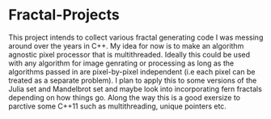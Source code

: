 # Fractal-Projects
This project intends to collect various fractal generating code I was messing around over the years in C++.
My idea for now is to make an algorithm agnostic pixel processor that is multithreaded. Ideally this could be used 
with any algorithm for image genrating or processing as long as the algorithms passed in are pixel-by-pixel independent (i.e each pixel can be treated as a separate problem). I plan to apply this to some versions of the Julia set and Mandelbrot set and maybe look into 
incorporating fern fractals depending on how things go.
Along the way this is a good exersize to parctive some C++11 such as multithreading, unique pointers etc.
